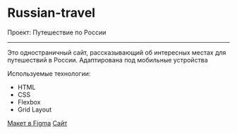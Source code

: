 # Russian-travel
Проект: Путешествие по России

------ ------ ------ ------ ------ ------ ------ ------ ------ ------ ------ ------ 

Это одностраничный сайт, рассказывающий об интересных местах для путешествий в России. 
Адаптирована под мобильные устройства

Используемые технологии: 
 * HTML
 * CSS
 * Flexbox
 * Grid Layout

[Макет в Figma](https://www.figma.com/file/5S2WSbEFL6awjVWJ0NWL8Q/Sprint-3_-Russia-_-desktop-%2B-mobile?node-id=28503%3A0)
[Сайт](https://nrenee.github.io/russian-travel/)

